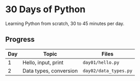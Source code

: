 # 30 Days of Python

Learning Python from scratch, 30 to 45 minutes per day.

## Progress
| Day | Topic                  | Files                  |
|-----|------------------------|------------------------|
| 1   | Hello, input, print    | `day01/hello.py`       |
| 2   | Data types, conversion | `day02/data_types.py`  |
